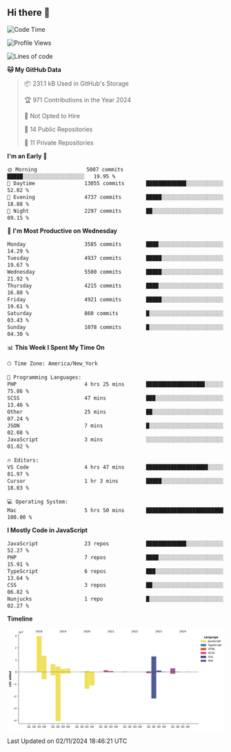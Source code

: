 ## Hi there 👋

<!--START_SECTION:waka-->
![Code Time](http://img.shields.io/badge/Code%20Time-312%20hrs%2053%20mins-blue)

![Profile Views](http://img.shields.io/badge/Profile%20Views-0-blue)

![Lines of code](https://img.shields.io/badge/From%20Hello%20World%20I%27ve%20Written-80.0%20million%20lines%20of%20code-blue)

**🐱 My GitHub Data** 

> 📦 231.1 kB Used in GitHub's Storage 
 > 
> 🏆 971 Contributions in the Year 2024
 > 
> 🚫 Not Opted to Hire
 > 
> 📜 14 Public Repositories 
 > 
> 🔑 11 Private Repositories 
 > 
**I'm an Early 🐤** 

```text
🌞 Morning                5007 commits        █████░░░░░░░░░░░░░░░░░░░░   19.95 % 
🌆 Daytime                13055 commits       █████████████░░░░░░░░░░░░   52.02 % 
🌃 Evening                4737 commits        █████░░░░░░░░░░░░░░░░░░░░   18.88 % 
🌙 Night                  2297 commits        ██░░░░░░░░░░░░░░░░░░░░░░░   09.15 % 
```
📅 **I'm Most Productive on Wednesday** 

```text
Monday                   3585 commits        ████░░░░░░░░░░░░░░░░░░░░░   14.29 % 
Tuesday                  4937 commits        █████░░░░░░░░░░░░░░░░░░░░   19.67 % 
Wednesday                5500 commits        █████░░░░░░░░░░░░░░░░░░░░   21.92 % 
Thursday                 4215 commits        ████░░░░░░░░░░░░░░░░░░░░░   16.80 % 
Friday                   4921 commits        █████░░░░░░░░░░░░░░░░░░░░   19.61 % 
Saturday                 860 commits         █░░░░░░░░░░░░░░░░░░░░░░░░   03.43 % 
Sunday                   1078 commits        █░░░░░░░░░░░░░░░░░░░░░░░░   04.30 % 
```


📊 **This Week I Spent My Time On** 

```text
🕑︎ Time Zone: America/New_York

💬 Programming Languages: 
PHP                      4 hrs 25 mins       ███████████████████░░░░░░   75.86 % 
SCSS                     47 mins             ███░░░░░░░░░░░░░░░░░░░░░░   13.46 % 
Other                    25 mins             ██░░░░░░░░░░░░░░░░░░░░░░░   07.24 % 
JSON                     7 mins              █░░░░░░░░░░░░░░░░░░░░░░░░   02.08 % 
JavaScript               3 mins              ░░░░░░░░░░░░░░░░░░░░░░░░░   01.02 % 

🔥 Editors: 
VS Code                  4 hrs 47 mins       ████████████████████░░░░░   81.97 % 
Cursor                   1 hr 3 mins         █████░░░░░░░░░░░░░░░░░░░░   18.03 % 

💻 Operating System: 
Mac                      5 hrs 50 mins       █████████████████████████   100.00 % 
```

**I Mostly Code in JavaScript** 

```text
JavaScript               23 repos            █████████████░░░░░░░░░░░░   52.27 % 
PHP                      7 repos             ████░░░░░░░░░░░░░░░░░░░░░   15.91 % 
TypeScript               6 repos             ███░░░░░░░░░░░░░░░░░░░░░░   13.64 % 
CSS                      3 repos             ██░░░░░░░░░░░░░░░░░░░░░░░   06.82 % 
Nunjucks                 1 repo              █░░░░░░░░░░░░░░░░░░░░░░░░   02.27 % 
```



**Timeline**

![Lines of Code chart](https://raw.githubusercontent.com/wilbertcaba/wilbertcaba/main/assets/bar_graph.png)


 Last Updated on 02/11/2024 18:46:21 UTC
<!--END_SECTION:waka-->

<!--
**wilbertcaba/wilbertcaba** is a ✨ _special_ ✨ repository because its `README.md` (this file) appears on your GitHub profile.

Here are some ideas to get you started:

- 🔭 I’m currently working on ...
- 🌱 I’m currently learning ...
- 👯 I’m looking to collaborate on ...
- 🤔 I’m looking for help with ...
- 💬 Ask me about ...
- 📫 How to reach me: ...
- 😄 Pronouns: ...
- ⚡ Fun fact: ...
-->
